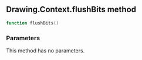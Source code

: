 ## Drawing.Context.flushBits method


```lua
function flushBits()
```


### Parameters

This method has no parameters.

